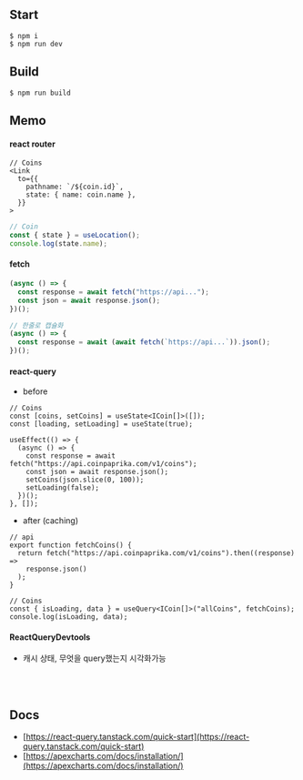 ## Start

```
$ npm i
$ npm run dev
```

## Build

```
$ npm run build
```

## Memo

#### react router

```tsx
// Coins
<Link
  to={{
    pathname: `/${coin.id}`,
    state: { name: coin.name },
  }}
>
```

```js
// Coin
const { state } = useLocation();
console.log(state.name);
```

#### fetch

```js
(async () => {
  const response = await fetch("https://api...");
  const json = await response.json();
})();

// 한줄로 캡슐화
(async () => {
  const response = await (await fetch(`https://api...`)).json();
})();
```

#### react-query

- before

```tsx
// Coins
const [coins, setCoins] = useState<ICoin[]>([]);
const [loading, setLoading] = useState(true);

useEffect(() => {
  (async () => {
    const response = await fetch("https://api.coinpaprika.com/v1/coins");
    const json = await response.json();
    setCoins(json.slice(0, 100));
    setLoading(false);
  })();
}, []);
```

- after (caching)

```tsx
// api
export function fetchCoins() {
  return fetch("https://api.coinpaprika.com/v1/coins").then((response) =>
    response.json()
  );
}

// Coins
const { isLoading, data } = useQuery<ICoin[]>("allCoins", fetchCoins);
console.log(isLoading, data);
```

#### ReactQueryDevtools

- 캐시 상태, 무엇을 query했는지 시각화가능

<br>

<br>

## Docs

- [https://react-query.tanstack.com/quick-start](https://react-query.tanstack.com/quick-start)
- [https://apexcharts.com/docs/installation/](https://apexcharts.com/docs/installation/)
